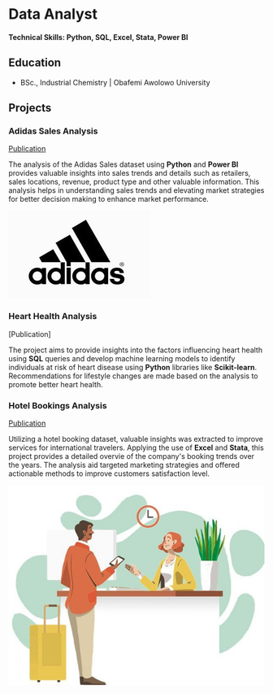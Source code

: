 # Data Analyst 

#### Technical Skills: Python, SQL, Excel, Stata, Power BI

## Education
- BSc., Industrial Chemistry | Obafemi Awolowo University 

## Projects
### Adidas Sales Analysis
[Publication](https://medium.com/@akintundetemiloluwa.a/adidas-sales-analysis-258286a671ec)

The analysis of the Adidas Sales dataset using **Python** and **Power BI** provides valuable insights into sales trends and details such as retailers, sales locations, revenue, product type and other valuable information. This analysis helps in understanding sales trends and elevating market strategies for better decision making to enhance market performance.

![Adidas](/assets/Adidas.jpg)

### Heart Health Analysis
[Publication]

The project aims to provide insights into the factors influencing heart health using **SQL** queries and develop machine learning models to identify individuals at risk of heart disease using **Python** libraries like **Scikit-learn**. Recommendations for lifestyle changes are made based on the analysis to promote better heart health.



### Hotel Bookings Analysis
[Publication](https://medium.com/@akintundetemiloluwa.a/hotel-booking-analysis-37235d0c47f3)

Utilizing a hotel booking dataset, valuable insights was extracted to improve services for international travelers. Applying the use of **Excel** and **Stata**, this project provides a detailed overvie of the company's booking trends over the years. The analysis aid targeted marketing strategies and offered actionable methods to improve customers satisfaction level.

![Hotel bookings](/assets/Hotel.jpg)
